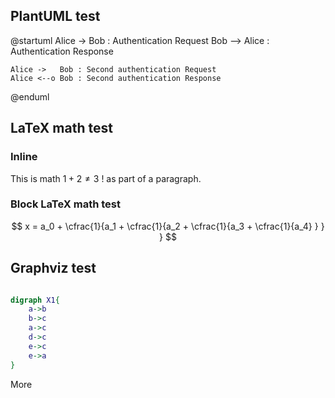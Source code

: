 ## PlantUML test

@startuml
    Alice -> Bob  : Authentication Request
    Bob --> Alice : Authentication Response

    Alice ->   Bob : Second authentication Request
    Alice <--o Bob : Second authentication Response
@enduml

## LaTeX math test

### Inline 
		
This is math $1+2\neq3$ ! as part of a paragraph.

### Block LaTeX math test

$$
  x = a_0 + \cfrac{1}{a_1
          + \cfrac{1}{a_2
          + \cfrac{1}{a_3 + \cfrac{1}{a_4} } } }
$$

## Graphviz test

~~~ dot

digraph X1{
    a->b 
    b->c
    a->c
    d->c
    e->c
    e->a
}

~~~ 

More

